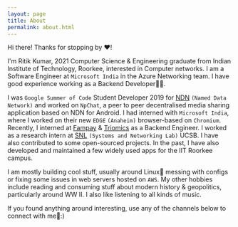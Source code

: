 ```yaml
---
layout: page
title: About
permalink: about.html
---
```


Hi there! Thanks for stopping by ❤️!

I'm Ritik Kumar, 2021 Computer Science & Engineering graduate from Indian Institute of Technology, Roorkee, interested
in Computer networks. I am a Software Engineer at `Microsoft India` in the Azure Networking team. I have good
experience working as a Backend Developer👨‍💻.

I was `Google Summer of Code` Student Developer 2019 for [NDN](https://named-data.net/project/) `(Named Data Network)`
and worked on `NpChat`, a peer to peer decentralised media sharing application based on NDN for Android. I had interned
with `Microsoft India`, where I worked on their new `EDGE` `(Anaheim)` browser-based on `Chromium`. Recently, I
interned at [Fampay](https://fampay.in) & [Triomics](https://triomics.in/) as a Backend Engineer. I worked as a research
intern at [SNL](https://snl.cs.ucsb.edu/) `(Systems and Networking Lab)` UCSB. I have also contributed to some
open-sourced projects. In the past, I have also developed and maintained a few widely used apps for the IIT Roorkee
campus.

I am mostly building cool stuff, usually around Linux🐧 messing with configs or fixing some issues in web servers hosted
on `AWS`. My other hobbies include reading and consuming stuff about modern history & geopolitics, particularly around
WW II. I also like listening to all kinds of music.

If you found anything around interesting, use any of the channels below to connect with me🙂:)

<div align="center">
<p>
<a href="mailto:ahad.jnv22@gmail.com"><i class="fa fa-envelope-o fa-fw" aria-hidden="true" style="font-size:40px;color:#2980b9"></i></a>
&nbsp; &nbsp; &nbsp;
<a href="https://github.com/tourterrible"><i class="fa fa-github" aria-hidden="true" style="font-size:40px;color:#2980b9"></i></a>
&nbsp; &nbsp; &nbsp;
<a href="https://www.linkedin.com/in/ahadabd"><i class="fa fa-linkedin" aria-hidden="true" style="font-size:40px;color:#2980b9"></i></a>
&nbsp; &nbsp; &nbsp;
<a href="https://www.instagram.com/__.ahad.___/"><i class="fa fa-instagram" aria-hidden="true" style="font-size:40px;color:#2980b9"></i></a>
&nbsp; &nbsp; &nbsp;
<a href="https://www.facebook.com/i.m.abdul.ahad/"><i class="fa fa-facebook" aria-hidden="true" style="font-size:40px;color:#2980b9"></i></a>
&nbsp; &nbsp; &nbsp;
</p>